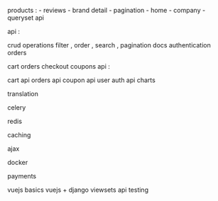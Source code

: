 products : - reviews - brand detail - pagination - home - company - queryset api 

api :

crud operations
filter , order , search , pagination
docs
authentication
orders

cart
orders
checkout
coupons
api :

cart api
orders api
coupon api
user auth api
charts

translation

celery

redis

caching

ajax

docker

payments

vuejs basics
vuejs + django
viewsets api
testing